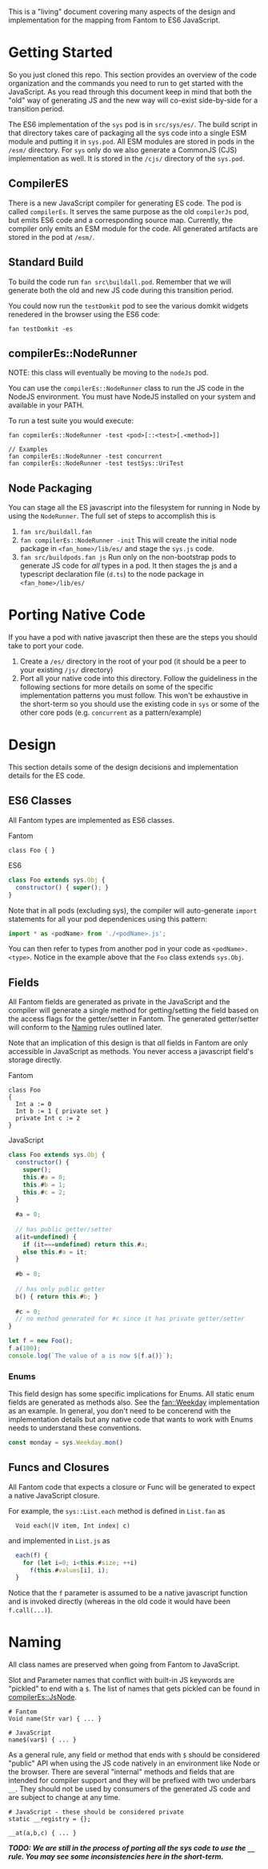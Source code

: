 This is a "living" document covering many aspects of the design and implementation
for the mapping from Fantom to ES6 JavaScript.

# Getting Started
So you just cloned this repo. This section provides an overview of the code
organization and the commands you need to run to get started with the JavaScript.
As you read through this document keep in mind that both the "old" way of generating
JS and the new way will co-exist side-by-side for a transition period.

The ES6 implementation of the `sys` pod is in `src/sys/es/`.  The build script in
that directory takes care of packaging all the sys code into a single ESM module
and putting it in `sys.pod`. All ESM modules are stored in pods in the `/esm/` directory.
For `sys` only do we also generate a CommonJS (CJS) implementation as well. It is stored
in the `/cjs/` directory of the `sys.pod`.

## CompilerES

There is a new JavaScript compiler for generating ES code. The pod is called `compilerEs`.
It serves the same purpose as the old `compilerJs` pod, but emits ES6 code and a 
corresponding source map. Currently, the compiler only emits an ESM module for the code.
All generated artifacts are stored in the pod at `/esm/`.

## Standard Build

To build the code run `fan src\buildall.pod`. Remember that we will generate both the old and new JS code
during this transition period. 

You could now run the `testDomkit` pod to see the various domkit widgets renedered in the
browser using the ES6 code:

`fan testDomkit -es`

## compilerEs::NodeRunner

NOTE: this class will eventually be moving to the `nodeJs` pod.

You can use the `compilerEs::NodeRunner` class to run the JS code in the NodeJS environment.
You must have NodeJS installed on your system and available in your PATH.

To run a test suite you would execute:

```
fan copmilerEs::NodeRunner -test <pod>[::<test>[.<method>]]

// Examples
fan compilerEs::NodeRunner -test concurrent
fan compilerEs::NodeRunner -test testSys::UriTest
```

## Node Packaging

You can stage all the ES javascript into the filesystem for running in Node by using the `NodeRunner`.
The full set of steps to accomplish this is

1. `fan src/buildall.fan`
2. `fan compilerEs::NodeRunner -init` This will create the initial node package in `<fan_home>/lib/es/`
and stage the `sys.js` code.
3. `fan src/buildpods.fan js` Run only on the non-bootstrap pods to generate JS code for *all* types
in a pod. It then stages the js and a typescript declaration file (`d.ts`) to the node package
in `<fan_home>/lib/es/`

# Porting Native Code
If you have a pod with native javascript then these are the steps you should take to port your
code.

1. Create a `/es/` directory in the root of your pod (it should be a peer to your existing `/js/`
directory)
1. Port all your native code into this directory. Follow the guideliness in the following
sections for more details on some of the specific implementation patterns you must follow.
This won't be exhaustive in the short-term so you should use the existing code in `sys` or
some of the other core pods (e.g. `concurrent` as a pattern/example)

# Design
This section details some of the design decisions and implementation details for the ES code.

## ES6 Classes

All Fantom types are implemented as ES6 classes.  

Fantom
```fantom
class Foo { }
```
ES6
```javascript
class Foo extends sys.Obj {
  constructor() { super(); }
}
```
Note that in all pods (excluding sys), the compiler will auto-generate `import` statements for all
your pod dependenices using this pattern:
```javascript
import * as <podName> from './<podName>.js';
```
You can then refer to types from another pod in your code as `<podName>.<type>`. Notice
in the example above that the `Foo` class extends `sys.Obj`.

## Fields
All Fantom fields are generated as private in the JavaScript and the compiler will generate a single 
method for getting/setting the field based on the access flags for the getter/setter in Fantom. The 
generated getter/setter will conform to the [Naming](#naming) rules outlined later.

Note that an implication of this design is that *all* fields in Fantom are only accessible
in JavaScript as methods. You never access a javascript field's storage directly.

Fantom
```fantom
class Foo
{
  Int a := 0
  Int b := 1 { private set }
  private Int c := 2
}
```
JavaScript
```javascript
class Foo extends sys.Obj {
  constructor() { 
    super();
    this.#a = 0;
    this.#b = 1;
    this.#c = 2;
  }
  
  #a = 0;
  
  // has public getter/setter
  a(it=undefined) {
    if (it===undefined) return this.#a;
    else this.#a = it;
  }
  
  #b = 0;
  
  // has only public getter
  b() { return this.#b; }
  
  #c = 0;
  // no method generated for #c since it has private getter/setter
}

let f = new Foo();
f.a(100);
console.log(`The value of a is now ${f.a()}`);
```

### Enums

This field design has some specific implications for Enums. All static enum fields are generated
as methods also. See the [fan::Weekday](/src/sys/es/Weekday.js) implementation as an example.
In general, you don't need to be concerend with the implementation details but any native
code that wants to work with Enums needs to understand these conventions.

```javascript
const monday = sys.Weekday.mon()
```

## Funcs and Closures
All Fantom code that expects a closure or Func will be generated to expect a native JavaScript
closure.

For example, the `sys::List.each` method is defined in `List.fan` as
```fantom
  Void each(|V item, Int index| c)
```
and implemented in `List.js` as
```javascript
  each(f) {
    for (let i=0; i<this.#size; ++i)
      f(this.#values[i], i);
  }
```
Notice that the `f` parameter is assumed to be a native javascript function and is invoked
directly (whereas in the old code it would have been `f.call(...)`).

# Naming

All class names are preserved when going from Fantom to JavaScript.

Slot and Parameter names that conflict with built-in JS keywords are "pickled" to end with a `$`. The
list of names that gets pickled can be found in [compilerEs::JsNode](/src/compilerEs/fan/ast/JsNode.fan).

```
# Fantom
Void name(Str var) { ... }

# JavaScript
name$(var$) { ... }
```

As a general rule, any field or method that ends with `$` should be considered "public" API when 
using the JS code natively in an environment like Node or the browser. There are several "internal"
methods and fields that are intended for compiler support and they will be prefixed with two underbars
`__`. They should not be used by consumers of the generated JS code and are subject to change at any time.

```
# JavaScript - these should be considered private
static __registry = {};

__at(a,b,c) { ... }
```

***TODO: We are still in the process of porting all the sys code to use the `__` rule. You may see some
inconsistencies here in the short-term.***




